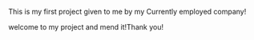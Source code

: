 This is my first project given to me by my Currently employed company!

welcome to my project and mend it!Thank you!
